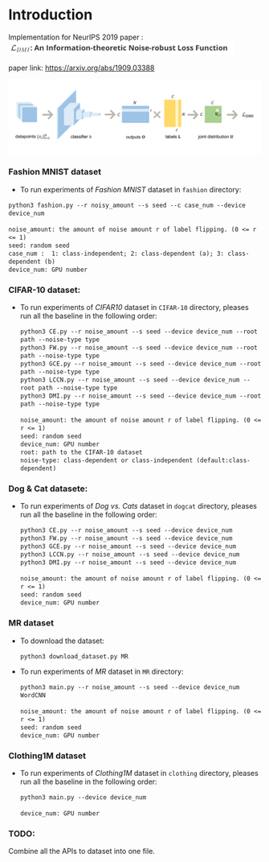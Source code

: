 # Introduction

Implementation for NeurIPS 2019 paper : <img src="https://github.com/Newbeeer/L_DMI/blob/master/title.png" width="450px" />

paper link: https://arxiv.org/abs/1909.03388



<img src="https://github.com/Newbeeer/L_DMI/blob/master/graph.png" width="650px" />

### Fashion MNIST dataset

- To run experiments of *Fashion MNIST* dataset in `fashion` directory:

```shell
python3 fashion.py --r noisy_amount --s seed --c case_num --device device_num

noise_amount: the amount of noise amount r of label flipping. (0 <= r <= 1)
seed: random seed
case_num :  1: class-independent; 2: class-dependent (a); 3: class-dependent (b)
device_num: GPU number

```



### CIFAR-10 dataset:

- To run experiments of *CIFAR10* dataset in `CIFAR-10` directory, pleases run all the baseline in the following order: 

  ```shell
  python3 CE.py --r noise_amount --s seed --device device_num --root path --noise-type type
  python3 FW.py --r noise_amount --s seed --device device_num --root path --noise-type type
  python3 GCE.py --r noise_amount --s seed --device device_num --root path --noise-type type
  python3 LCCN.py --r noise_amount --s seed --device device_num --root path --noise-type type
  python3 DMI.py --r noise_amount --s seed --device device_num --root path --noise-type type
  
  noise_amount: the amount of noise amount r of label flipping. (0 <= r <= 1)
  seed: random seed
  device_num: GPU number
  root: path to the CIFAR-10 dataset
  noise-type: class-dependent or class-independent (default:class-dependent)
  ```

  

### Dog & Cat datasete:

- To run experiments of *Dog vs. Cats* dataset in `dogcat` directory, pleases run all the baseline in the following order: 

  ```shell
  python3 CE.py --r noise_amount --s seed --device device_num
  python3 FW.py --r noise_amount --s seed --device device_num
  python3 GCE.py --r noise_amount --s seed --device device_num
  python3 LCCN.py --r noise_amount --s seed --device device_num
  python3 DMI.py --r noise_amount --s seed --device device_num
  
  noise_amount: the amount of noise amount r of label flipping. (0 <= r <= 1)
  seed: random seed
  device_num: GPU number
  ```

### MR dataset

- To download the dataset:
  ```shell
  python3 download_dataset.py MR
  ```

- To run experiments of *MR* dataset in `MR` directory:
  ```shell
  python3 main.py --r noise_amount --s seed --device device_num WordCNN
  
  noise_amount: the amount of noise amount r of label flipping. (0 <= r <= 1)
  seed: random seed
  device_num: GPU number
  ```

### Clothing1M dataset

- To run experiments of *Clothing1M* dataset in `clothing` directory, pleases run all the baseline in the following order: 

  ```shell
  python3 main.py --device device_num
  
  device_num: GPU number
  ```



### TODO:

Combine all the APIs to dataset into one file.





